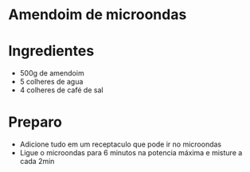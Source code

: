 # Amendoim de microondas

# Ingredientes
- 500g de amendoim
- 5 colheres de agua
- 4 colheres de café de sal

# Preparo
- Adicione tudo em um receptaculo que pode ir no microondas
- Ligue o microondas para 6 minutos na potencia máxima e misture a cada 2min
